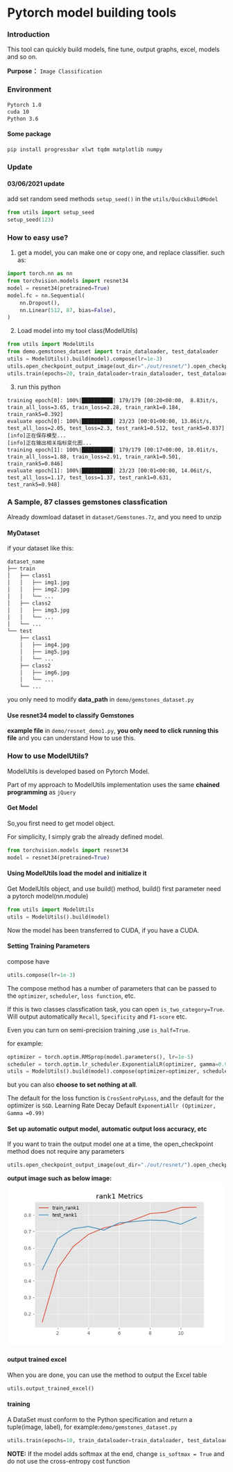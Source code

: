 
# Pytorch model building tools

### Introduction
This tool can quickly build models, fine tune, output graphs, excel, models and so on.

**Purpose：** `Image Classification`

### Environment
```
Pytorch 1.0
cuda 10
Python 3.6
```
#### Some package
```shell
pip install progressbar xlwt tqdm matplotlib numpy
```

### Update
#### 03/06/2021 update 
add set random seed methods `setup_seed()` in the `utils/QuickBuildModel`
```python
from utils import setup_seed
setup_seed(123)
```


### How to easy use?

1.  get a model, you can make one or copy one, and replace classifier. such as:
```python
import torch.nn as nn
from torchvision.models import resnet34
model = resnet34(pretrained=True)
model.fc = nn.Sequential(
    nn.Dropout(),
    nn.Linear(512, 87, bias=False),
)
```

2.  Load model into my tool class(ModelUtils)
```python
from utils import ModelUtils
from demo.gemstones_dataset import train_dataloader, test_dataloader
utils = ModelUtils().build(model).compose(lr=1e-3)
utils.open_checkpoint_output_image(out_dir="./out/resnet/").open_checkpoint(only_best=True)
utils.train(epochs=20, train_dataloader=train_dataloader, test_dataloader=test_dataloader)
```

3.  run this python 
``` console
training epoch[0]: 100%|██████████| 179/179 [00:20<00:00,  8.83it/s, train_all_loss=3.65, train_loss=2.28, train_rank1=0.184, train_rank5=0.392]
evaluate epoch[0]: 100%|██████████| 23/23 [00:01<00:00, 13.86it/s, test_all_loss=2.05, test_loss=2.3, test_rank1=0.512, test_rank5=0.837]
[info]正在保存模型...
[info]正在输出相关指标变化图...
training epoch[1]: 100%|██████████| 179/179 [00:17<00:00, 10.01it/s, train_all_loss=1.88, train_loss=2.91, train_rank1=0.501, train_rank5=0.846]
evaluate epoch[1]: 100%|██████████| 23/23 [00:01<00:00, 14.06it/s, test_all_loss=1.17, test_loss=1.37, test_rank1=0.631, test_rank5=0.948]
```

### A Sample, 87 classes gemstones classfication
Already dowmload dataset in ```dataset/Gemstones.7z```, and you need to unzip

#### MyDataset
if your dataset like this:
```
dataset_name
├── train
│   ├── class1
│   │   ├── img1.jpg
│   │   ├── img2.jpg
│   │   └── ...
│   ├── class2
│   │   ├── img3.jpg
│   │   └── ...
│   └── ...
└── test
    ├── class1
    │   ├── img4.jpg
    │   ├── img5.jpg
    │   └── ...
    ├── class2
    │   ├── img6.jpg
    │   └── ...
    └── ...
```
you only need to modify **data_path** in ```demo/gemstones_dataset.py```

#### Use resnet34 model to classify Gemstones
**example file** in ```demo/resnet_demo1.py```,
**you only need to click running this file** and you can understand How to use this.



### How to use ModelUtils?
ModelUtils is developed based on Pytorch Model.

Part of my approach to ModelUtils implementation uses the same **chained programming** as ```jQuery```

#### Get Model
So,you first need to get model object.

For simplicity, I simply grab the already defined model.

```python
from torchvision.models import resnet34
model = resnet34(pretrained=True)
```

#### Using ModelUtils load the model and initialize it
Get ModelUtils object, and use build() method, 
build() first parameter need a pytorch model(nn.module)
```python
from utils import ModelUtils
utils = ModelUtils().build(model)
```
Now the model has been transferred to CUDA, if you have a CUDA.

#### Setting Training Parameters
compose have 
```python
utils.compose(lr=1e-3)
```
The compose method has a number of parameters that can be passed to the `optimizer`, `scheduler`, 
`loss function`, etc. 

If this is two classes classfication task, you can open `is_two_category=True`.
Will output automatically `Recall`, `Specificity` and `F1-score` etc.

Even you can turn on semi-precision training ,use `is_half=True`.

for example:
```python
optimizer = torch.optim.RMSprop(model.parameters(), lr=1e-5)
scheduler = torch.optim.lr_scheduler.ExponentialLR(optimizer, gamma=0.95)
utils = ModelUtils().build(model).compose(optimizer=optimizer, scheduler=scheduler,is_two_category=True)
```

but you can also **choose to set nothing at all**. 

The default for the loss function is `CrosSentroPyLoss`, 
and the default for the optimizer is `SGD`. 
Learning Rate Decay Default `ExponentiAllr (Optimizer, Gamma =0.99)`

#### Set up automatic output model, automatic output loss accuracy, etc
If you want to train the output model one at a time, the open_checkpoint method does not require any parameters
```python
utils.open_checkpoint_output_image(out_dir="./out/resnet/").open_checkpoint(only_best=True)
```
**output image such as below image:**
![IMAGE](./demo/out/resnet/rank1_Image.jpg)

#### output trained excel
When you are done, you can use the method to output the Excel table
```python
utils.output_trained_excel()
```

#### training
A DataSet must conform to the Python specification and return a  tuple(image, label), 
for example:```demo/gemstones_dataset.py```

```python
utils.train(epochs=10, train_dataloader=train_dataloader, test_dataloader=test_dataloader)
```

**NOTE:** If the model adds softmax at the end, 
change `is_softmax = True` and do not use the cross-entropy cost function












